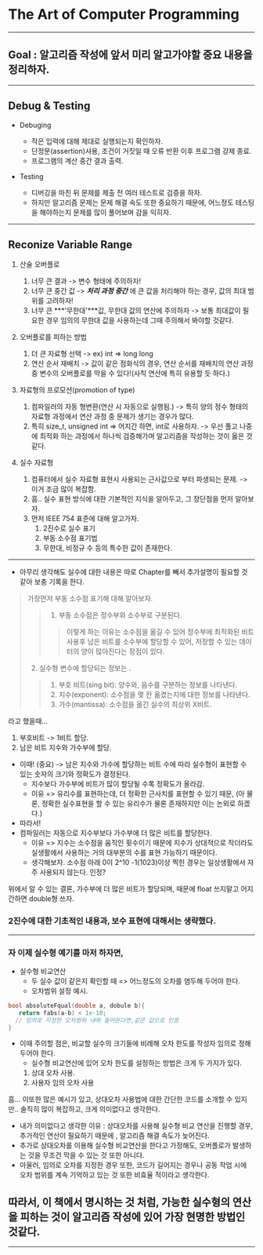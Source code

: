 # The Art of Computer Programming
---

## Goal : 알고리즘 작성에 앞서 미리 알고가야할 중요 내용을 정리하자.

---

## Debug & Testing
* Debuging 
  * 작은 입력에 대해 제대로 실행되는지 확인하자. 
  * 단정문(assertion)사용, 조건이 거짓일 때 오류 반환 이후 프로그램 강제 종료.
  * 프로그램의 계산 중간 결과 출력. 

* Testing 
  * 디버깅을 마친 뒤 문제를 제출 전 여러 테스트로 검증을 하자. 
  * 하지만 알고리즘 문제는 문제 해결 속도 또한 중요하기 때문에, 어느정도 테스팅을 해야하는지 문제를 많이 풀어보며 감을 익히자. 

---

## Reconize Variable Range

1. 산술 오버플로
   1. 너무 큰 결과 -> 변수 형태에 주의하자!
   2. 너무 큰 중간 값 -> ***처리 과정 중간*** 에 큰 값을 처리해야 하는 경우, 값의 최대 범위를 고려하자!
   3. 너무 큰 ***'무한대'***값, 무한대 값의 연산에 주의하자 -> 보통 최대값이 필요한 경우 임의의 무한대 값을 사용하는데 그때 주의해서 봐야할 것같다. 
   
2. 오버플로를 피하는 방법
   1. 더 큰 자료형 선택 -> ex) int => long long
   2. 연산 순서 재배치 -> 값이 같은 점화식의 경우, 연산 순서를 재배치의 연산 과정 중 변수의 오버플로를 막을 수 있다!(사칙 연산에 특히 유용할 듯 하다.)

3. 자료형의 프로모션(promotion of type)
   1. 컴파일러의 자동 형변환(연산 시 자동으로 실행됨.) -> 특히 양의 정수 형태의 자료형 과정에서 연산 과정 중 문제가 생기는 경우가 많다. 
   2. 특히 size_t, unsigned int => 어지간 하면, int로 사용하자. -> 우선 풀고 나중에 최적화 하는 과정에서 하나씩 검증해가며 알고리즘을 작성하는 것이 옳은 것같다. 

4. 실수 자료형
   1. 컴퓨터에서 실수 자료형 표현시 사용되는 근사값으로 부터 파생되는 문제. -> 이거 조금 많이 복잡함.
   2. 흠.. 실수 표현 방식에 대한 기본적인 지식을 알아두고, 그 장단점을 먼저 알아보자.
   3. 먼저 IEEE 754 표준에 대해 알고가자.
      1. 2진수로 실수 표기
      2. 부동 소수점 표기법
      3. 무한대, 비정규 수 등의 특수한 값이 존재한다. 
   
---
* 아무리 생각해도 실수에 대한 내용은 따로 Chapter를 빼서 추가설명이 필요할 것 같아 보충 기록을 한다.

>가장먼저 부동 소수점 표기해 대해 알아보자.
>> 1. 부동 소수점은 정수부와 소수부로 구분된다. 
>>> 이렇게 하는 이유는 소수점을 옮길 수 있어 정수부에 최적화된 비트 사용후 남은 비트를 소수부에 할당할 수 있어, 저장할 수 있는 데이터의 양이 많아진다는 장점이 있다. 
> 2. 실수형 변수에 할당되는 정보는 . 
> > 1. 부호 비트(sing bit): 양수와, 음수를 구분하는 정보를 나타낸다.
> > 2. 지수(exponent): 소수점을 몇 칸 옮겼는지에 대한 정보를 나타낸다.
> > 3. 가수(mantissa): 소수점을 옮긴 실수의 최상위 X비트.

라고 했을때...

1. 부호비트 -> 1비트 할당. 
2. 남은 비트 지수와 가수부에 할당.

* 이때! (중요) -> 남은 지수와 가수에 할당하는 비트 수에 따라 실수형이 표현할 수 있는 숫자의 크기와 정확도가 결정된다. 
  * 지수보다 가수부에 비트가 많이 할당될 수록 정확도가 올라감. 
  * 이유 => 유리수를 표현하는데, 더 정확한 근사치를 표현할 수 있기 때문, (아 물론, 정확한 실수표현을 할 수 있는 유리수가 물론 존재하지만 이는 논외로 하겠다.)
* 따라서!
* 컴파일러는 자동으로 지수부보다 가수부에 더 많은 비트를 할당한다.
  * 이유 => 지수는 소수점을 움직인 횟수이기 때문에 지수가 상대적으로 작더라도 실생활에서 사용하는 거의 대부분의 수를 표현 가능하기 때문이다. 
  * 생각해보자. 소수점 아래 0이 2^10 -1(1023)이상 찍힌 경우는 일상생활에서 자주 사용되지 않는다. 인정?

위에서 알 수 있는 결론, 가수부에 더 많은 비트가 할당되며, 때문에 float 쓰지말고 어지간하면 double형 쓰자. 

### 2진수에 대한 기초적인 내용과, 보수 표현에 대해서는 생략했다.

---

### 자 이제 실수형 예기를 마저 하자면,

* 실수형 비교연산
   * 두 실수 값이 같은지 확인할 때 => 어느정도의 오차를 염두해 두어야 한다.
   * 오차범위 설정 예시. 
``` cpp
bool absoluteFqual(double a, dobule b){
   return fabs(a-b) < 1e-10;  
  // 임의로 지정한 오차범위 내에 들어온다면,같은 값으로 인정
}
```
* 이때 주의할 점은, 비교할 실수의 크기들에 비례해 오차 한도를 작성자 임의로 정해두어야 한다.
   * 실수형 비교연산에 있어 오차 한도를 설정하는 방법은 크게 두 가지가 있다. 
   1. 상대 오차 사용. 
   2. 사용자 임의 오차 사용

흠... 이또한 많은 예시가 있고, 상대오차 사용법에 대한 간단한 코드를 소개할 수 있지만..
솔직히 많이 복잡하고, 크게 의미없다고 생각한다. 
* 내가 의미없다고 생각한 이유 : 상대오차를 사용해 실수형 비교 연산을 진행할 경우, 추가적인 연산이 필요하기 때문에 , 알고리즘 해결 속도가 늦어진다. 
* 추가로 상대오차를 이용해 실수형 비교연산을 한다고 가정해도, 오버플로가 발생하는 것을 무조건 막을 수 있는 것 또한 아니다. 
* 아울러, 임의로 오차를 지정한 경우 또한, 코드가 길어지는 경우나 공동 작업 시에 오차 범위를 계속 기억하고 있는 것 또한 비효율 적이라고 생각한다. 

## 따라서, 이 책에서 명시하는 것 처럼, 가능한 실수형의 연산을 피하는 것이 알고리즘 작성에 있어 가장 현명한 방법인 것같다. 

---